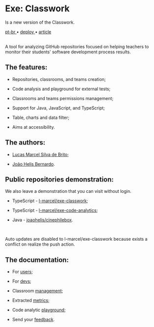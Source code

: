 <div valing="top">
  <h1><span>Exe:</span> Classwork</h1>
  <p>Is a <span>new version</span> of the Classwork.</p>
  <nav>
    <div id="repository-buttons"/>
    <a class="navigation-link disabled" href="https://github.com/L-Marcel/exe-classwork/blob/main/README.md" target="__blank__">
      pt-br
    </a>
    <span class="disabled">•</span>
    <a class="navigation-link" href="https://exe-classwork.vercel.app" target="__blank__">
      deploy
    </a>
    <span>•</span>
    <a class="navigation-link" href="https://sol.sbc.org.br/index.php/sbie/article/view/18136" target="__blank__">
      article
    </a>
  </nav>
</div>

<br/>

<p>A tool for analyzing GitHub repositories focused on helping teachers to monitor their students' software development process results.</p>

<div id="grid">
  <div id="grid-item">
    <h2>The <span>features</span>:</h2>
    <ul>
      <li id="checked"><p>Repositories, classrooms, and teams creation;</p></li>
      <li id="checked"><p>Code analysis and playground for external tests;</p></li>
      <li id="checked"><p>Classrooms and teams permissions management;</p></li>
      <li id="checked"><p>Support for <span>Java</span>, <span>JavaScript</span>, and <span>TypeScript</span>;</p></li>
      <li id="checked"><p>Table, charts and <span>data filter</span>;</p></li>
      <li id="checked"><p>Aims at <span>accessibility</span>.</p></li>
    </ul>
  </div>
  <div id="grid-item">
    <h2>The <span>authors</span>:</h2>
    <ul>
      <li id="linkedin"><p><a href="https://www.linkedin.com/in/l-marcel/" target="__blank__">Lucas Marcel Silva de Brito</a>;</p></li>
      <li id="linkedin"><p><a href="https://www.linkedin.com/in/l-marcel/" target="__blank__">João Helis Bernardo</a>.</p></li>
    </ul>
  </div>
</div>

<div id="grid">
  <div id="grid-item">
    <h2>Public repositories <span>demonstration</span>:</h2>
    <p>We also leave a demonstration that you can visit <span>without login</span>.</p>
    <ul>
      <li id="typescript"><p>TypeScript - <a href="https://exe-classwork.vercel.app/repositories/L-Marcel/exe-classwork" target="__blank__">l-marcel/exe-classwork</a>;</p></li>
      <li id="typescript"><p>TypeScript - <a href="https://exe-classwork.vercel.app/repositories/L-Marcel/exe-code-analytics" target="__blank__">l-marcel/exe-code-analytics</a>;</p></li>
      <li id="java"><p>Java - <a href="https://exe-classwork.vercel.app/repositories/joaohelis/cinephilebox" target="__blank__">joaohelis/cinephilebox</a>.</p></li>
    </ul>
  </div>
</div>

<br/>

<p>Auto updates are disabled to l-marcel/exe-classwork because exists a conflict on realize the push action.</p>

<div id="grid">
  <div id="grid-item">
    <h2>The <span>documentation</span>:</h2>
    <ul>
      <li id="checked"><p>For <a href="https://l-marcel.gitbook.io/classwork/for-users/first-steps-for-a-common-user" target="__blank__">users</a>;</p></li>
      <li id="checked"><p>For <a href="https://l-marcel.gitbook.io/classwork/for-developers/creating-a-development-environment" target="__blank__">devs</a>;</p></li>
      <li id="checked"><p>Classroom <a href="https://l-marcel.gitbook.io/classwork/classrooms/creating-and-managing-a-classroom" target="__blank__">management</a>;</p></li>
      <li id="checked"><p>Extracted <a href="https://l-marcel.gitbook.io/classwork/analytic-and-metrics/metrics-extracted-of-a-repository" target="__blank__">metrics</a>;</p></li>
      <li id="checked"><p>Code analytic <a href="https://exe-code-analytics-playground.vercel.app/" target="__blank__">playground</a>;</p></li>
      <li id="checked"><p>Send your <a href="https://l-marcel.gitbook.io/classwork/additional/send-your-feedback-for-us/" target="__blank__">feedback</a>.</p></li>
    </ul>
  </div>
</div>